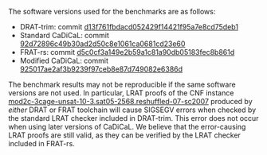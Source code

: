 The software versions used for the benchmarks are as follows:

- DRAT-trim: commit [d13f761fbdacd052429f14421f95a7e8cd75deb1](https://github.com/marijnheule/drat-trim/tree/d13f761fbdacd052429f14421f95a7e8cd75deb1)
- Standard CaDiCaL: commit [92d72896c49b30ad2d50c8e1061ca0681cd23e60](https://github.com/arminbiere/cadical/tree/92d72896c49b30ad2d50c8e1061ca0681cd23e60)
- FRAT-rs: commit [d5c0cf3a149e2b59a1c81a90db05183fec8b861d](https://github.com/digama0/frat/tree/d5c0cf3a149e2b59a1c81a90db05183fec8b861d)
- Modified CaDiCaL: commit [925017ae2af3b9239f97ceb8e87d749082e6386d](https://github.com/digama0/cadical/tree/925017ae2af3b9239f97ceb8e87d749082e6386d)

The benchmark results may not be reproducible if the same software versions are not used.
In particular, LRAT proofs of the CNF instance [mod2c-3cage-unsat-10-3.sat05-2568.reshuffled-07-sc2007](mod2c-3cage-unsat-10-3.sat05-2568.reshuffled-07-sc2007.cnf)
produced by _either_ DRAT or FRAT toolchain will cause SIGSEGV errors when checked by the standard 
LRAT checker included in DRAT-trim. This error does not occur when using later versions of CaDiCaL.
We believe that the error-causing LRAT proofs are still valid, as they can be verified by the LRAT
checker included in FRAT-rs.
